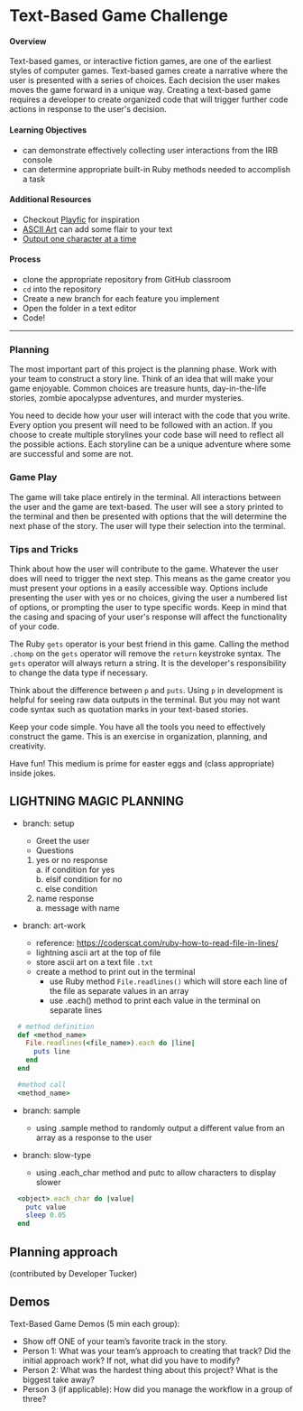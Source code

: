 # Text-Based Game Challenge

#### Overview

Text-based games, or interactive fiction games, are one of the earliest styles of computer games. Text-based games create a narrative where the user is presented with a series of choices. Each decision the user makes moves the game forward in a unique way. Creating a text-based game requires a developer to create organized code that will trigger further code actions in response to the user's decision.

#### Learning Objectives

- can demonstrate effectively collecting user interactions from the IRB console
- can determine appropriate built-in Ruby methods needed to accomplish a task

#### Additional Resources

- Checkout [Playfic](http://playfic.com/explore/popular) for inspiration
- [ASCII Art](https://www.asciiart.eu/) can add some flair to your text
- [Output one character at a time](https://stackoverflow.com/questions/4515157/read-a-ruby-string-one-character-at-a-time-for-word-wrapping)

#### Process

- clone the appropriate repository from GitHub classroom
- `cd` into the repository
- Create a new branch for each feature you implement
- Open the folder in a text editor
- Code!

---

### Planning

The most important part of this project is the planning phase. Work with your team to construct a story line. Think of an idea that will make your game enjoyable. Common choices are treasure hunts, day-in-the-life stories, zombie apocalypse adventures, and murder mysteries.

You need to decide how your user will interact with the code that you write. Every option you present will need to be followed with an action. If you choose to create multiple storylines your code base will need to reflect all the possible actions. Each storyline can be a unique adventure where some are successful and some are not.

### Game Play

The game will take place entirely in the terminal. All interactions between the user and the game are text-based. The user will see a story printed to the terminal and then be presented with options that the will determine the next phase of the story. The user will type their selection into the terminal.

### Tips and Tricks

Think about how the user will contribute to the game. Whatever the user does will need to trigger the next step. This means as the game creator you must present your options in a easily accessible way. Options include presenting the user with yes or no choices, giving the user a numbered list of options, or prompting the user to type specific words. Keep in mind that the casing and spacing of your user's response will affect the functionality of your code.

The Ruby `gets` operator is your best friend in this game. Calling the method `.chomp` on the `gets` operator will remove the `return` keystroke syntax. The `gets` operator will always return a string. It is the developer's responsibility to change the data type if necessary.

Think about the difference between `p` and `puts`. Using `p` in development is helpful for seeing raw data outputs in the terminal. But you may not want code syntax such as quotation marks in your text-based stories.

Keep your code simple. You have all the tools you need to effectively construct the game. This is an exercise in organization, planning, and creativity.

Have fun! This medium is prime for easter eggs and (class appropriate) inside jokes.


## LIGHTNING MAGIC PLANNING
- branch: setup
  - Greet the user
  - Questions  
  1. yes or no response   
    a. if condition for yes  
    b. elsif condition for no  
    c. else condition  
  2. name response  
    a. message with name  

- branch: art-work
  - reference: https://coderscat.com/ruby-how-to-read-file-in-lines/
  - lightning ascii art at the top of file
  - store ascii art on a text file `.txt`
  - create a method to print out in the terminal
    - use Ruby method `File.readlines()` which will store each line of the file as separate values in an array
    - use .each() method to print each value in the terminal on separate lines
```rb
  # method definition
  def <method_name>  
    File.readlines(<file_name>).each do |line|  
      puts line  
    end  
  end

  #method call
  <method_name>
```

- branch: sample
  - using .sample method to randomly output a different value from an array as a response to the user

- branch: slow-type
  - using .each_char method and putc to allow characters to display slower
```rb
  <object>.each_char do |value|
    putc value
    sleep 0.05
  end
```

## Planning approach
(contributed by Developer Tucker)


## Demos
Text-Based Game Demos (5 min each group):
  - Show off ONE of your team’s favorite track in the story.
  - Person 1: What was your team’s approach to creating that track?  Did the initial approach work? If not, what did you have to modify?
  - Person 2: What was the hardest thing about this project?  What is the biggest take away?
  - Person 3 (if applicable):  How did you manage the workflow in a group of three?


